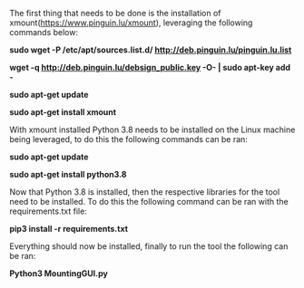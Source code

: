 The first thing that needs to be done is the installation of xmount(https://www.pinguin.lu/xmount), leveraging the following commands below:

**sudo wget -P /etc/apt/sources.list.d/ http://deb.pinguin.lu/pinguin.lu.list**

**wget -q http://deb.pinguin.lu/debsign_public.key -O- | sudo apt-key add -**

**sudo apt-get update**

**sudo apt-get install xmount**

With xmount installed Python 3.8 needs to be installed on the Linux machine being leveraged, to do this the following commands can be ran:

**sudo apt-get update**

**sudo apt-get install python3.8**

Now that Python 3.8 is installed, then the respective libraries for the tool need to be installed. To do this the following command can be ran with the requirements.txt file:

**pip3 install -r requirements.txt**

Everything should now be installed, finally to run the tool the following can be ran:

**Python3 MountingGUI.py**
